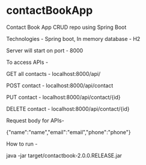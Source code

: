 # contactBookApp
Contact Book App CRUD repo using Spring Boot

Technologies - 
Spring boot,
In memory database - H2


Server will start on port - 8000

To access APIs - 

GET all contacts - localhost:8000/api/


POST contact - localhost:8000/api/contact


PUT contact - localhost:8000/api/contact/{id}


DELETE contact - localhost:8000/api/contact/{id}


Request body for APIs-

{"name":"name","email":"email","phone":"phone"}


How to run - 

java -jar  target/contactbook-2.0.0.RELEASE.jar
